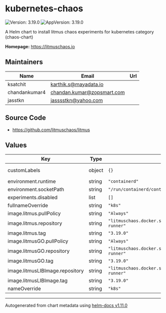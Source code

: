 # kubernetes-chaos

![Version: 3.19.0](https://img.shields.io/badge/Version-3.19.0-informational?style=flat-square) ![AppVersion: 3.19.0](https://img.shields.io/badge/AppVersion-3.19.0-informational?style=flat-square)

A Helm chart to install litmus chaos experiments for kubernetes category (chaos-chart)

**Homepage:** <https://litmuschaos.io>

## Maintainers

| Name | Email | Url |
| ---- | ------ | --- |
| ksatchit | <karthik.s@mayadata.io> |  |
| chandankumar4 | <chandan.kumar@zopsmart.com> |  |
| jasstkn | <jasssstkn@yahoo.com> |  |

## Source Code

* <https://github.com/litmuschaos/litmus>

## Values

| Key | Type | Default | Description |
|-----|------|---------|-------------|
| customLabels | object | `{}` | Additional labels |
| environment.runtime | string | `"containerd"` |  |
| environment.socketPath | string | `"/run/containerd/containerd.sock"` |  |
| experiments.disabled | list | `[]` |  |
| fullnameOverride | string | `"k8s"` |  |
| image.litmus.pullPolicy | string | `"Always"` |  |
| image.litmus.repository | string | `"litmuschaos.docker.scarf.sh/litmuschaos/ansible-runner"` |  |
| image.litmus.tag | string | `"3.19.0"` |  |
| image.litmusGO.pullPolicy | string | `"Always"` |  |
| image.litmusGO.repository | string | `"litmuschaos.docker.scarf.sh/litmuschaos/go-runner"` |  |
| image.litmusGO.tag | string | `"3.19.0"` |  |
| image.litmusLIBImage.repository | string | `"litmuschaos.docker.scarf.sh/litmuschaos/go-runner"` |  |
| image.litmusLIBImage.tag | string | `"3.19.0"` |  |
| nameOverride | string | `"k8s"` |  |

----------------------------------------------
Autogenerated from chart metadata using [helm-docs v1.11.0](https://github.com/norwoodj/helm-docs/releases/v1.11.0)
